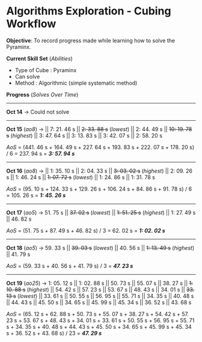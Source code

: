 # Algorithms Exploration - Cubing Workflow
**Objective**: To record progress made while learning how to solve the Pyraminx.

**Current Skill Set** (*Abilities*)
- Type of Cube : Pyraminx
- Can solve
- Method : Algorithmic (simple systematic method)

**Progress** (*Solves Over Time*)
_________________________________________________
**Oct 14** -> Could not solve
_________________________________________________
**Oct 15** (*ao8*) -> || 7: 21. 46 s || ~~2: 33. 88 s~~ (*lowest*) || 2: 44. 49 s || ~~10: 19. 78 s~~ (*highest*) || 3: 47. 64 s || 3: 13. 83 s || 3: 42. 07 s || 2: 58. 20 s

*AoS* = (441. 46 s + 164. 49 s + 227. 64 s + 193. 83 s + 222. 07 s + 178. 20 s) / 6
    = 237. 94 s
    = ***3: 57. 94 s***
_________________________________________________
**Oct 16** (*ao8*) -> || 1: 35. 10 s || 2: 04. 33 s || ~~3: 03. 02 s~~ (*highest*) || 2: 09. 26 s || 1: 46. 24 s || ~~1: 07. 72 s~~ (*lowest*) || 1: 24. 86 s || 1: 31. 78 s

*AoS* = (95. 10 s + 124. 33 s + 129. 26 s + 106. 24 s + 84. 86 s + 91. 78 s) / 6
    = 105. 26 s
    = ***1: 45. 26 s***
_________________________________________________
**Oct 17** (*ao5*) -> 51. 75 s || ~~37. 02 s~~ (*lowest*) || ~~1: 51. 25 s~~ (*highest*) || 1: 27. 49 s || 46. 82 s

*AoS* = (51. 75 s + 87. 49 s + 46. 82 s) / 3
    = 62. 02 s
    = ***1: 02. 02 s***
_________________________________________________
**Oct 18** (*ao5*) -> 59. 33 s || ~~39. 03 s~~ (*lowest*) || 40. 56 s || ~~1: 13. 49 s~~ (*highest*) || 41. 79 s

*AoS* = (59. 33 s + 40. 56 s + 41. 79 s) / 3
    = ***47. 23 s***
_________________________________________________
**Oct 19** (*ao25*) -> 1: 05. 12 s || 1: 02. 88 s || 50. 73 s || 55. 07 s || 38. 27 s || ~~1: 10. 88 s~~ (*highest*) || 54. 42 s || 57. 23 s || 53. 67 s || 48. 43 s || 34. 01 s || ~~33. 13 s~~ (*lowest*) || 33. 61 s || 50. 55 s || 56. 95 s || 55. 71 s || 34. 35 s || 40. 48 s || 44. 43 s || 45. 50 s || 34. 65 s || 45. 99 s || 45. 34 s || 36. 52 s || 43. 68 s

*AoS* = (65. 12 s + 62. 88 s + 50. 73 s + 55. 07 s + 38. 27 s + 54. 42 s + 57. 23 s + 53. 67 s + 48. 43 s + 34. 01 s + 33. 61 s + 50. 55 s + 56. 95 s + 55. 71 s + 34. 35 s + 40. 48 s + 44. 43 s + 45. 50 s + 34. 65 s + 45. 99 s + 45. 34 s + 36. 52 s + 43. 68 s) / 23
    = ***47. 29 s***

